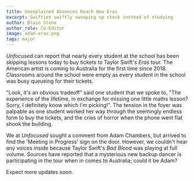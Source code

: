 ```yaml
---
title: Unexplained Absences Reach New Eras
excerpt: Swifties swiftly swooping up stock instead of studying
author: Blain Stone
author_role: Co-Editor
image: adam-eras.png
tags: major
---
```


*Unfocused* can report that nearly every student at the school has been skipping
lessons today to buy tickets to Taylor Swift's *Eras* tour. The American artist
is coming to Australia for the first time since 2018. Classrooms around the
school were empty as every student in the school was busy queueing for their
tickets.

"Look, it's an obvious tradeoff" said one student that we spoke to, "The
experience of the lifetime, in exchange for missing one little maths lesson?
Sorry, I definitely know which I'm picking!". The tension in the foyer was
palpable as one student worked her way through the seemingly endless form to buy
the tickets, and the cries of horror when the phone went flat shook the
building.

We at *Unfocused* sought a comment from Adam Chambers, but arrived to find the
'Meeting in Progress' sign on the door. However, we couldn't hear any voices
inside because Taylor Swift's *Bad Blood* was playing at full volume. Sources
have reported that a mysterious new backup dancer is participating in the tour
when in comes to Australia; could it be Adam?

Expect more updates soon.
